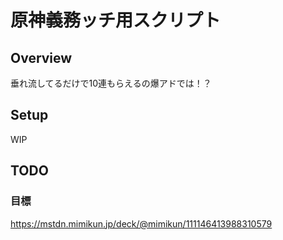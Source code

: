 # 原神義務ッチ用スクリプト

## Overview

垂れ流してるだけで10連もらえるの爆アドでは！？

## Setup

WIP

## TODO

### 目標

https://mstdn.mimikun.jp/deck/@mimikun/111146413988310579
